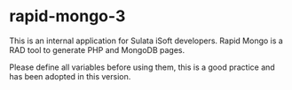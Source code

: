 # rapid-mongo-3
This is an internal application for Sulata iSoft developers. Rapid Mongo is a RAD tool to generate PHP and MongoDB pages.

Please define all variables before using them, this is a good practice and has been adopted in this version.
